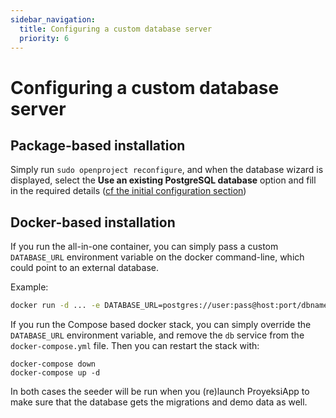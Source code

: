 ```yaml
---
sidebar_navigation:
  title: Configuring a custom database server
  priority: 6
---
```


# Configuring a custom database server

## Package-based installation

Simply run `sudo openproject reconfigure`, and when the database wizard is displayed, select the **Use an existing PostgreSQL database** option and fill in the required details ([cf the initial configuration section](../../installation/packaged/#step-2-postgresql-database-configuration))

## Docker-based installation

If you run the all-in-one container, you can simply pass a custom
`DATABASE_URL` environment variable on the docker command-line, which could
point to an external database.

Example:

```bash
docker run -d ... -e DATABASE_URL=postgres://user:pass@host:port/dbname openproject/community:11
```

If you run the Compose based docker stack, you can simply override the `DATABASE_URL` environment variable, and remove the `db` service from the `docker-compose.yml` file. Then you can restart the stack with:

```
docker-compose down
docker-compose up -d
```

In both cases the seeder will be run when you (re)launch ProyeksiApp to make sure that the database gets the migrations and demo data as well.
